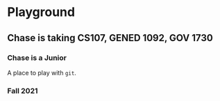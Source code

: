 # Playground
## Chase is taking CS107, GENED 1092, GOV 1730
### Chase is a Junior
A place to play with `git`.

### Fall 2021
